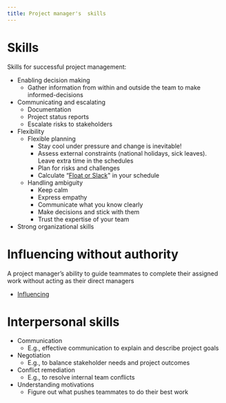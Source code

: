 ```yaml
---
title: Project manager's  skills
---
```

# Skills
Skills for successful project management:
- Enabling decision making
    - Gather information from within and outside the team to make informed-decisions
- Communicating and escalating
    - Documentation
    - Project status reports
    - Escalate risks to stakeholders
- Flexibility
    - Flexible planning
        - Stay cool under pressure and change is inevitable!
        - Assess external constraints (national holidays, sick leaves). Leave extra time in the schedules
        - Plan for risks and challenges
        - Calculate “[Float or Slack](danielesalvatore/project-management/project-planning/float-or-slack.md)" in your schedule
    - Handling ambiguity
        - Keep calm
        - Express empathy
        - Communicate what you know clearly
        - Make decisions and stick with them
        - Trust the expertise of your team
- Strong organizational skills

# Influencing without authority
A project manager’s ability to guide teammates to complete their assigned work without acting as their direct managers
- [Influencing](danielesalvatore/project-management/project-execution/effective-teams/influencing.md)

# Interpersonal skills
- Communication
    - E.g., effective communication to explain and describe project goals
- Negotiation
    - E.g., to balance stakeholder needs and project outcomes
- Conflict remediation
    - E.g., to resolve internal team conflicts
- Understanding motivations
    - Figure out what pushes teammates to do their best work